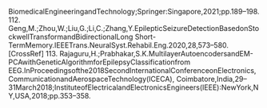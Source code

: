 BiomedicalEngineeringandTechnology;Springer:Singapore,2021;pp.189–198.
112. Geng,M.;Zhou,W.;Liu,G.;Li,C.;Zhang,Y.EpilepticSeizureDetectionBasedonStockwellTransformandBidirectionalLong
Short-TermMemory.IEEETrans.NeuralSyst.Rehabil.Eng.2020,28,573–580.[CrossRef]
113. Rajaguru,H.;Prabhakar,S.K.MultilayerAutoencodersandEM-PCAwithGeneticAlgorithmforEpilepsyClassificationfrom
EEG.InProceedingsofthe2018SecondInternationalConferenceonElectronics,CommunicationandAerospaceTechnology(ICECA),
Coimbatore,India,29–31March2018;InstituteofElectricalandElectronicsEngineers(IEEE):NewYork,NY,USA,2018;pp.353–358.
